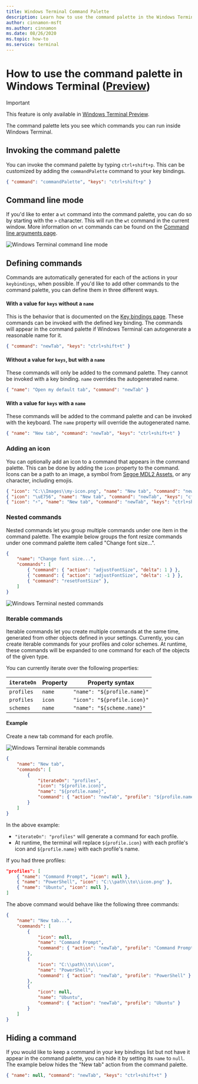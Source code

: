 ```yaml
---
title: Windows Terminal Command Palette
description: Learn how to use the command palette in the Windows Terminal.
author: cinnamon-msft
ms.author: cinnamon
ms.date: 08/26/2020
ms.topic: how-to 
ms.service: terminal
---
```


# How to use the command palette in Windows Terminal ([Preview](https://aka.ms/terminal-preview/))

> [!IMPORTANT]
> This feature is only available in [Windows Terminal Preview](https://aka.ms/terminal-preview/).

The command palette lets you see which commands you can run inside Windows Terminal.

## Invoking the command palette

You can invoke the command palette by typing `ctrl+shift+p`. This can be customized by adding the `commandPalette` command to your key bindings.

```json
{ "command": "commandPalette", "keys": "ctrl+shift+p" }
```

## Command line mode

If you'd like to enter a `wt` command into the command palette, you can do so by starting with the `>` character. This will run the `wt` command in the current window. More information on `wt` commands can be found on the [Command line arguments page](./command-line-arguments.md).

![Windows Terminal command line mode](./images/command-palette-command-line-mode.gif)

## Defining commands

Commands are automatically generated for each of the actions in your `keybindings`, when possible. If you'd like to add other commands to the command palette, you can define them in three different ways.

#### With a value for `keys` without a `name`

This is the behavior that is documented on the [Key bindings page](./customize-settings/key-bindings.md). These commands can be invoked with the defined key binding. The commands will appear in the command palette if Windows Terminal can autogenerate a reasonable name for it.

```json
{ "command": "newTab", "keys": "ctrl+shift+t" }
```

#### Without a value for `keys`, but with a `name`

These commands will only be added to the command palette. They cannot be invoked with a key binding. `name` overrides the autogenerated name.

```json
{ "name": "Open my default tab", "command": "newTab" }
```

#### With a value for `keys` with a `name`

These commands will be added to the command palette and can be invoked with the keyboard. The `name` property will override the autogenerated name.

```json
{ "name": "New tab", "command": "newTab", "keys": "ctrl+shift+t" }
```

### Adding an icon

You can optionally add an icon to a command that appears in the command palette. This can be done by adding the `icon` property to the command. Icons can be a path to an image, a symbol from [Segoe MDL2 Assets](https://docs.microsoft.com/windows/uwp/design/style/segoe-ui-symbol-font), or any character, including emojis.

```json
{ "icon": "C:\\Images\\my-icon.png", "name": "New tab", "command": "newTab", "keys": "ctrl+shift+t" },
{ "icon": "\uE756", "name": "New tab", "command": "newTab", "keys": "ctrl+shift+t" },
{ "icon": "⚡", "name": "New tab", "command": "newTab", "keys": "ctrl+shift+t" }
```

### Nested commands

Nested commands let you group multiple commands under one item in the command palette. The example below groups the font resize commands under one command palette item called "Change font size...".

```json
{
    "name": "Change font size...",
    "commands": [
        { "command": { "action": "adjustFontSize", "delta": 1 } },
        { "command": { "action": "adjustFontSize", "delta": -1 } },
        { "command": "resetFontSize" },
    ]
}
```

![Windows Terminal nested commands](./images/command-palette-nested-commands.gif)

### Iterable commands

Iterable commands let you create multiple commands at the same time, generated from other objects defined in your settings. Currently, you can create iterable commands for your profiles and color schemes. At runtime, these commands will be expanded to one command for each of the objects of the given type.

You can currently iterate over the following properties:

| `iterateOn` | Property | Property syntax |
| ----------- | -------- | --------------- |
| `profiles` | `name` | `"name": "${profile.name}"` |
| `profiles` | `icon` | `"icon": "${profile.icon}"` |
| `schemes` | `name` | `"name": "${scheme.name}"` |

#### Example

Create a new tab command for each profile.

![Windows Terminal iterable commands](./images/command-palette-iterable-commands.gif)

```json
{
    "name": "New tab",
    "commands": [
        {
            "iterateOn": "profiles",
            "icon": "${profile.icon}",
            "name": "${profile.name}",
            "command": { "action": "newTab", "profile": "${profile.name}" }
        }
    ]
}
```

In the above example:

- `"iterateOn": "profiles"` will generate a command for each profile.
- At runtime, the terminal will replace `${profile.icon}` with each profile's icon and `${profile.name}` with each profile's name.

If you had three profiles:

```json
"profiles": [
	{ "name": "Command Prompt", "icon": null },
	{ "name": "PowerShell", "icon": "C:\\path\\to\\icon.png" },
	{ "name": "Ubuntu", "icon": null },
]
```

The above command would behave like the following three commands:

```json
{
    "name": "New tab...",
    "commands": [
        {
            "icon": null,
            "name": "Command Prompt",
            "command": { "action": "newTab", "profile": "Command Prompt" }
        },
        {
            "icon": "C:\\path\\to\\icon",
            "name": "PowerShell",
            "command": { "action": "newTab", "profile": "PowerShell" }
        },
        {
            "icon": null,
            "name": "Ubuntu",
            "command": { "action": "newTab", "profile": "Ubuntu" }
        }
    ]
}
```

## Hiding a command

If you would like to keep a command in your key bindings list but not have it appear in the command palette, you can hide it by setting its `name` to `null`. The example below hides the "New tab" action from the command palette.

```json
{ "name": null, "command": "newTab", "keys": "ctrl+shift+t" }
```
